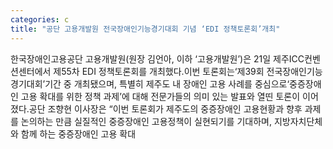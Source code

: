 ```yaml
---
categories: c
title: "공단 고용개발원 전국장애인기능경기대회 기념 ‘EDI 정책토론회’개최"
---
```

한국장애인고용공단 고용개발원(원장 김언아, 이하 ‘고용개발원’)은 21일 제주ICC컨벤션센터에서 제55차 EDI 정책토론회를 개최했다.이번 토론회는‘제39회 전국장애인기능경기대회’기간 중 개최됐으며, 특별히 제주도 내 장애인 고용 사례를 중심으로‘중증장애인 고용 확대를 위한 정책 과제’에 대해 전문가들의 의미 있는 발표와 열띤 토론이 이어졌다.공단 조향현 이사장은 “이번 토론회가 제주도의 중증장애인 고용현황과 향후 과제를 논의하는 만큼 실질적인 중증장애인 고용정책이 실현되기를 기대하며, 지방자치단체와 함께 하는 중증장애인 고용 확대